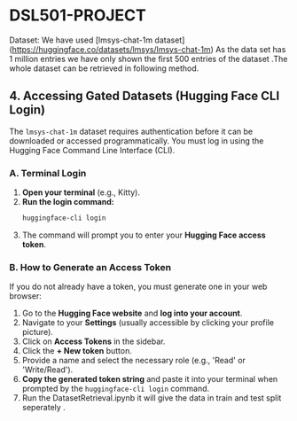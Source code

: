 # DSL501-PROJECT

Dataset: We have used [lmsys-chat-1m dataset] (https://huggingface.co/datasets/lmsys/lmsys-chat-1m)
As the data set has 1 million entries we have only shown the first 500 entries of the dataset .The whole dataset can be retrieved in following method.
## 4. Accessing Gated Datasets (Hugging Face CLI Login)

The `lmsys-chat-1m` dataset requires authentication before it can be downloaded or accessed programmatically. You must log in using the Hugging Face Command Line Interface (CLI).

### A. Terminal Login

1.  **Open your terminal** (e.g., Kitty).
2.  **Run the login command:**
    ```bash
    huggingface-cli login
    ```
3.  The command will prompt you to enter your **Hugging Face access token**.

### B. How to Generate an Access Token

If you do not already have a token, you must generate one in your web browser:

1.  Go to the **Hugging Face website** and **log into your account**.
2.  Navigate to your **Settings** (usually accessible by clicking your profile picture).
3.  Click on **Access Tokens** in the sidebar.
4.  Click the **+ New token** button.
5.  Provide a name and select the necessary role (e.g., 'Read' or 'Write/Read').
6.  **Copy the generated token string** and paste it into your terminal when prompted by the `huggingface-cli login` command.
7.  Run the DatasetRetrieval.ipynb it will give the data in train and test split seperately .

